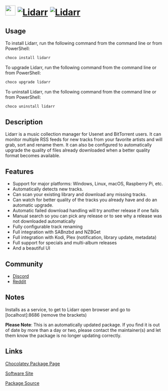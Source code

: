 ﻿# <img src="https://cdn.jsdelivr.net/gh/mkevenaar/chocolatey-packages@e584be55fa3a82faee28de798041b5fefeefd4ec/icons/lidarr.png" width="32" height="32"/> [![Lidarr](https://img.shields.io/chocolatey/v/lidarr.svg?label=Lidarr)](https://community.chocolatey.org/packages/lidarr) [![Lidarr](https://img.shields.io/chocolatey/dt/lidarr.svg)](https://community.chocolatey.org/packages/lidarr)

## Usage

To install Lidarr, run the following command from the command line or from PowerShell:

```powershell
choco install lidarr
```

To upgrade Lidarr, run the following command from the command line or from PowerShell:

```powershell
choco upgrade lidarr
```

To uninstall Lidarr, run the following command from the command line or from PowerShell:

```powershell
choco uninstall lidarr
```

## Description

Lidarr is a music collection manager for Usenet and BitTorrent users. It can monitor multiple RSS feeds for new tracks from your favorite artists and will grab, sort and rename them. It can also be configured to automatically upgrade the quality of files already downloaded when a better quality format becomes available.

## Features

- Support for major platforms: Windows, Linux, macOS, Raspberry Pi, etc.
- Automatically detects new tracks.
- Can scan your existing library and download any missing tracks.
- Can watch for better quality of the tracks you already have and do an automatic upgrade.
- Automatic failed download handling will try another release if one fails
- Manual search so you can pick any release or to see why a release was not downloaded automatically
- Fully configurable track renaming
- Full integration with SABnzbd and NZBGet
- Full integration with Kodi, Plex (notification, library update, metadata)
- Full support for specials and multi-album releases
- And a beautiful UI

## Community

- [Discord](https://discord.gg/8Y7rDc9)
- [Reddit](https://www.reddit.com/r/Lidarr)

## Notes

Installs as a service, to get to Lidarr open browser and go to [localhost]:8686 (remove the brackets)

**Please Note**: This is an automatically updated package. If you find it is
out of date by more than a day or two, please contact the maintainer(s) and
let them know the package is no longer updating correctly.


## Links

[Chocolatey Package Page](https://community.chocolatey.org/packages/lidarr)

[Software Site](https://lidarr.audio/)

[Package Source](https://github.com/mkevenaar/chocolatey-packages/tree/master/automatic/lidarr)

